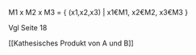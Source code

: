M1 x M2 x M3 = { (x1,x2,x3) | x1€M1, x2€M2, x3€M3 }

Vgl Seite 18

[[Kathesisches Produkt von A und B]]